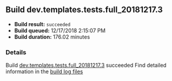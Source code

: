## Build dev.templates.tests.full_20181217.3
- **Build result:** `succeeded`
- **Build queued:** 12/17/2018 2:15:07 PM
- **Build duration:** 176.02 minutes
### Details
Build [dev.templates.tests.full_20181217.3](https://winappstudio.visualstudio.com/web/build.aspx?pcguid=a4ef43be-68ce-4195-a619-079b4d9834c2&builduri=vstfs%3a%2f%2f%2fBuild%2fBuild%2f26772) succeeded
Find detailed information in the [build log files](https://uwpctdiags.blob.core.windows.net/buildlogs/dev.templates.tests.full_20181217.3_logs.zip)

